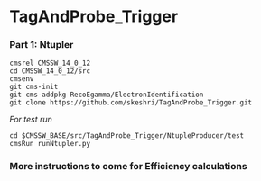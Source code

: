 # TagAndProbe_Trigger 
### Part 1: Ntupler

```
cmsrel CMSSW_14_0_12  
cd CMSSW_14_0_12/src  
cmsenv  
git cms-init 
git cms-addpkg RecoEgamma/ElectronIdentification
git clone https://github.com/skeshri/TagAndProbe_Trigger.git  
```
*For test run*
```
cd $CMSSW_BASE/src/TagAndProbe_Trigger/NtupleProducer/test     
cmsRun runNtupler.py 
```
### More instructions to come for Efficiency calculations
